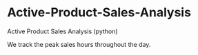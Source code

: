 # Active-Product-Sales-Analysis
Active Product Sales Analysis (python)

We track the peak sales hours throughout the day.
